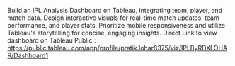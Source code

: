Build an IPL Analysis Dashboard on Tableau, integrating team, player, and match data. 
Design interactive visuals for real-time match updates, team performance, and player stats. 
Prioritize mobile responsiveness and utilize Tableau's storytelling for concise, engaging insights.
Direct Link to view dashboard on Tableau Public : https://public.tableau.com/app/profile/pratik.lohar8375/viz/IPLByRDXLOHAR/Dashboard1
